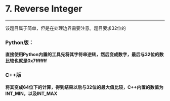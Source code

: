 # 7. Reverse Integer

***

该题目属于简单，但是在处理边界需要注意。题目要求32位的

### Python版：
**直接使用Python内置的工具先将其字符串逆转，然后变成数字，最后与32位的数比较也就是0x7fffffff**

### C++版

**将其变成64位下的计算，得到结果以后与32位的最大值比较，C++内置的数值为INT_MIN，以及INT_MAX**
